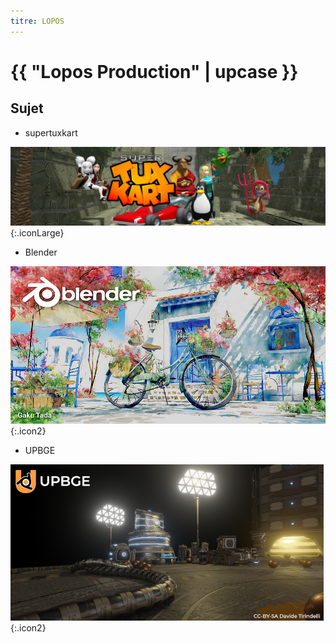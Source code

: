 ```yaml
---
titre: LOPOS
---
```

# {{ "Lopos Production" | upcase }}

## Sujet

- supertuxkart

![STK](/assets/images/STK.png){:.iconLarge}

- Blender

![blender_40_splash.jpg](/assets/images/blender_40_splash.jpg){:.icon2}

- UPBGE

![splash2.png](/assets/images/splash2.png){:.icon2}